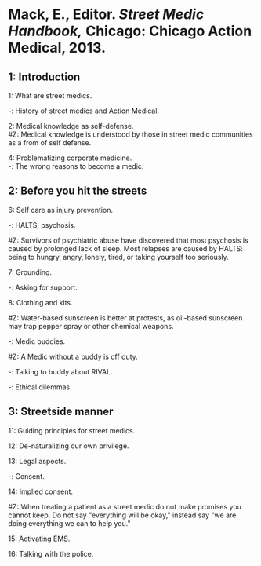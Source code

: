 # Mack, E., Editor. *Street Medic Handbook,* Chicago: Chicago Action Medical, 2013.  


## 1: Introduction 

1: What are street medics.  

-: History of street medics and Action Medical.  

2: Medical knowledge as self-defense.  
#Z: Medical knowledge is understood by those in street medic communities as a from of self defense.  

4: Problematizing corporate medicine.   
-: The wrong reasons to become a medic.  
## 2: Before you hit the streets

6: Self care as injury prevention.  

-: HALTS, psychosis.  

#Z: Survivors of psychiatric abuse have discovered that most psychosis is caused by prolonged lack of sleep. Most relapses are caused by HALTS: being to hungry, angry, lonely, tired, or taking yourself too seriously.  

7: Grounding.  

-: Asking for support.  

8: Clothing and kits. 

#Z: Water-based sunscreen is better at protests, as oil-based sunscreen may trap pepper spray or other chemical weapons.  

-: Medic buddies.   

#Z: A Medic without a buddy is off duty.  

-: Talking to buddy about RIVAL.  

-: Ethical dilemmas.  

## 3: Streetside manner  

11: Guiding principles for street medics.   

12: De-naturalizing our own privilege.  

13: Legal aspects.  

-: Consent.  

14: Implied consent.  

#Z: When treating a patient as a street medic do not make promises you cannot keep. Do not say "everything will be okay," instead say "we are doing everything we can to help you."

15: Activating EMS.  

16: Talking with the police.  
